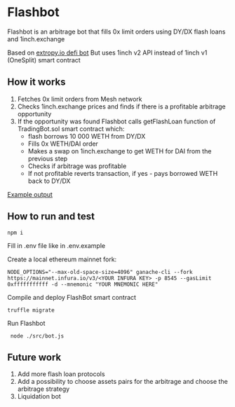 # Flashbot

Flashbot is an arbitrage bot that fills 0x limit orders using DY/DX flash loans and 1inch.exchange

Based on 
[extropy.io defi bot](https://github.com/ExtropyIO/defi-bot)
But uses 1inch v2 API instead of 1inch v1 (OneSplit) smart contract

## How it works
1. Fetches 0x limit orders from Mesh network
2. Checks 1inch.exchange prices and finds if there is a profitable arbitrage opportunity 
3. If the opportunity was found Flashbot calls getFlashLoan function of TradingBot.sol smart contract which:
    * flash borrows 10 000 WETH from DY/DX
    * Fills 0x WETH/DAI order
    * Makes a swap on 1inch.exchange to get WETH for DAI from the previous step
    * Checks if arbitrage was profitable
    * If not profitable reverts transaction, if yes - pays borrowed WETH back to DY/DX
    
[Example output](https://github.com/kmadorin/flashbot/blob/master/output.txt)
## How to run and test
```
npm i
```

Fill in .env file like in .env.example

Create a local ethereum mainnet fork:

```
NODE_OPTIONS="--max-old-space-size=4096" ganache-cli --fork https://mainnet.infura.io/v3/<YOUR INFURA KEY> -p 8545 --gasLimit 0xfffffffffff -d --mnemonic "YOUR MNEMONIC HERE"
```

Compile and deploy FlashBot smart contract
```$xslt
truffle migrate
```

Run Flashbot

``` node ./src/bot.js```

## Future work

1. Add more flash loan protocols
2. Add a possibility to choose assets pairs for the arbitrage and choose the arbitrage strategy
3. Liquidation bot 
